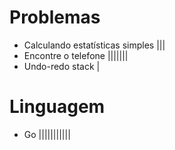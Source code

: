 
# Problemas

- Calculando estatísticas simples	|||
- Encontre o telefone				|||||||
- Undo-redo stack					|

# Linguagem

- Go |||||||||||

